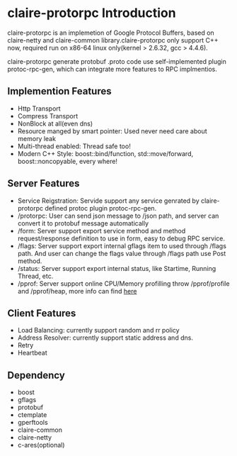 # claire-protorpc Introduction

claire-protorpc is an implemetion of Google Protocol Buffers, based on claire-netty and claire-common library.claire-protorpc only support C++ now, required run on x86-64 linux only(kernel > 2.6.32, gcc > 4.4.6).

claire-protorpc generate protobuf .proto code use self-implemented plugin protoc-rpc-gen, which can integrate more features to RPC implmentios.

## Implemention Features ##

 - Http Transport
 - Compress Transport
 - NonBlock at all(even dns)
 - Resource manged by smart pointer: Used never need care about memory leak
 - Multi-thread enabled: Thread safe too!
 - Modern C++ Style: boost::bind/function, std::move/forward, boost::noncopyable, every where!

## Server Features ##

 - Service Reigstration: Servide support any service genrated by claire-protorpc defined protoc plugin protoc-rpc-gen.
 - /protorpc: User can send json message to /json path, and server can convert it to protobuf message automatically
 - /form: Server support export service method and method request/response definition to use in form, easy to debug RPC service. 
 - /flags: Server support export internal gflags item to used through /flags path. And user can change the flags value through /flags path use Post method.
 - /status: Server support export internal status, like Startime, Running Thread, etc.
 - /pprof: Server support online CPU/Memory profilling throw /pprof/profile and /pprof/heap, more info can find [here][1]

## Client Features ##

 - Load Balancing: currently support random and rr policy
 - Address Resolver: currently support static address and dns.
 - Retry
 - Heartbeat


## Dependency ##

  - boost
  - gflags
  - protobuf
  - ctemplate
  - gperftools
  - claire-common
  - claire-netty
  - c-ares(optional)

  [1]: https://code.google.com/p/gperftools/source/browse/doc/pprof_remote_servers.html